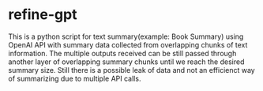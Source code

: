 # refine-gpt
This is a python script for text summary(example: Book Summary) using OpenAI API with summary data collected from overlapping chunks of text information. The multiple outputs received can be still passed through another layer of overlapping summary chunks until we reach the desired summary size. Still there is a possible leak of data and not an efficienct way of summarizing due to multiple API calls.